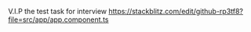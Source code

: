 V.I.P
the test task for interview
https://stackblitz.com/edit/github-rp3tf8?file=src/app/app.component.ts
